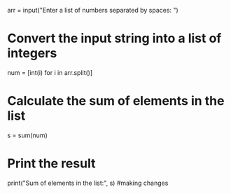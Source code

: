 arr = input("Enter a list of numbers separated by spaces: ")

# Convert the input string into a list of integers
num = [int(i) for i in arr.split()]

# Calculate the sum of elements in the list
s = sum(num)

# Print the result
print("Sum of elements in the list:", s)
#making changes 

